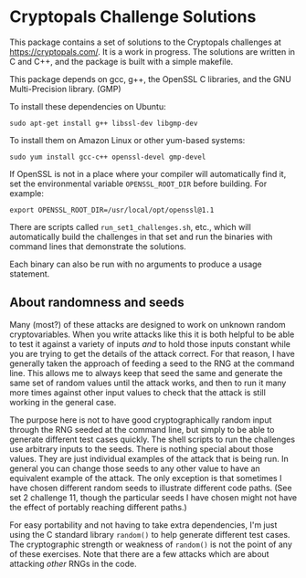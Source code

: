 # Cryptopals Challenge Solutions

This package contains a set of solutions to the Cryptopals challenges at https://cryptopals.com/.
It is a work in progress. The solutions are written in C and C++, and the package is built with a
simple makefile.

This package depends on gcc, g++, the OpenSSL C libraries, and the GNU Multi-Precision library. (GMP)

To install these dependencies on Ubuntu:

    sudo apt-get install g++ libssl-dev libgmp-dev

To install them on Amazon Linux or other yum-based systems:

    sudo yum install gcc-c++ openssl-devel gmp-devel

If OpenSSL is not in a place where your compiler will automatically find it,
set the environmental variable `OPENSSL_ROOT_DIR` before building. For example:

    export OPENSSL_ROOT_DIR=/usr/local/opt/openssl@1.1

There are scripts called `run_set1_challenges.sh`, etc., which will automatically build the challenges
in that set and run the binaries with command lines that demonstrate the solutions.

Each binary can also be run with no arguments to produce a usage statement.

## About randomness and seeds

Many (most?) of these attacks are designed to work on unknown random cryptovariables. When you write
attacks like this it is both helpful to be able to test it against a variety of inputs *and* to hold
those inputs constant while you are trying to get the details of the attack correct. For that reason, I
have generally taken the approach of feeding a seed to the RNG at the command line. This allows me to
always keep that seed the same and generate the same set of random values until the attack works, and
then to run it many more times against other input values to check that the attack is still working in
the general case.

The purpose here is not to have good cryptographically random input through the RNG seeded at the
command line, but simply to be able to generate different test cases quickly. The shell scripts
to run the challenges use arbitrary inputs to the seeds. There is nothing special about those values.
They are just individual examples of the attack that is being run. In general you can change those seeds
to any other value to have an equivalent example of the attack. The only exception is that sometimes
I have chosen different random seeds to illustrate different code paths. (See set 2 challenge 11,
though the particular seeds I have chosen might not have the effect of portably reaching different paths.)

For easy portability and not having to take extra dependencies, I'm just using the C standard library
`random()` to help generate different test cases. The cryptographic strength or weakness of `random()` is
not the point of any of these exercises. Note that there are a few attacks which are about attacking
*other* RNGs in the code.